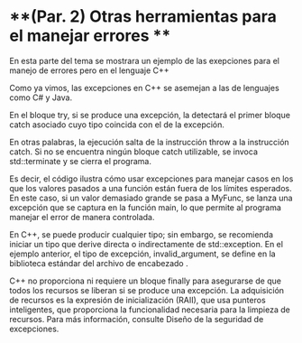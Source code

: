 # **(Par. 2) Otras herramientas para el manejar errores **
En esta parte del tema se mostrara un ejemplo de las exepciones para el manejo de errores pero en el lenguaje C++

Como ya vimos, las excepciones en C++ se asemejan a las de lenguajes como C# y Java. 

En el bloque try, si se produce una excepción, la detectará el primer bloque catch asociado cuyo tipo coincida con el de la excepción. 

En otras palabras, la ejecución salta de la instrucción throw a la instrucción catch. 
Si no se encuentra ningún bloque catch utilizable, se invoca std::terminate y se cierra el programa. 

Es decir, el código ilustra cómo usar excepciones para manejar casos en los que los valores pasados a una función están fuera de los límites esperados. 
En este caso, si un valor demasiado grande se pasa a MyFunc, se lanza una excepción que se captura en la función main, lo que permite al programa manejar el error de manera controlada.

En C++, se puede producir cualquier tipo; sin embargo, se recomienda iniciar un tipo que derive directa o indirectamente de std::exception. En el ejemplo anterior, el tipo de excepción, 
invalid_argument, se define en la biblioteca estándar del archivo de encabezado <stdexcept>. 

C++ no proporciona ni requiere un bloque finally 
para asegurarse de que todos los recursos se liberan si se produce una excepción. La adquisición de recursos es la expresión de inicialización (RAII), 
que usa punteros inteligentes, que proporciona la funcionalidad necesaria para la limpieza de recursos. Para más información, consulte Diseño de la seguridad de excepciones. 
